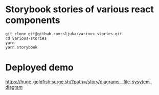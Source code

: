 # Storybook stories of various react components

```
git clone git@github.com:sljuka/various-stories.git
cd various-stories
yarn
yarn storybook
```

# Deployed demo

https://huge-goldfish.surge.sh/?path=/story/diagrams--file-sysytem-diagram
